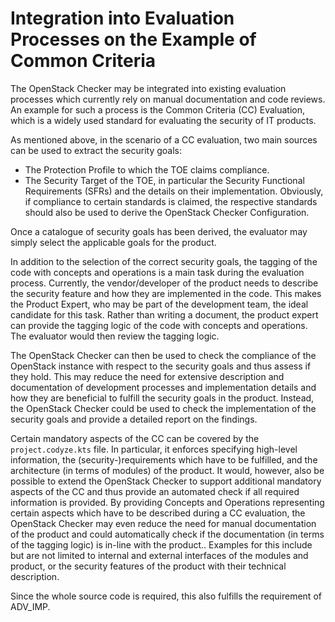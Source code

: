 # Integration into Evaluation Processes on the Example of Common Criteria

The OpenStack Checker may be integrated into existing evaluation processes which currently rely on manual documentation and code reviews.
An example for such a process is the Common Criteria (CC) Evaluation, which is a widely used standard for evaluating the security of IT products.

As mentioned above, in the scenario of a CC evaluation, two main sources can be used to extract the security goals:

* The Protection Profile to which the TOE claims compliance.
* The Security Target of the TOE, in particular the Security Functional Requirements (SFRs) and the details on their implementation.
  Obviously, if compliance to certain standards is claimed, the respective standards should also be used to derive the OpenStack Checker Configuration.

Once a catalogue of security goals has been derived, the evaluator may simply select the applicable goals for the product.

In addition to the selection of the correct security goals, the tagging of the code with concepts and operations is a main task during the evaluation process.
Currently, the vendor/developer of the product needs to describe the security feature and how they are implemented in the code.
This makes the Product Expert, who may be part of the development team, the ideal candidate for this task.
Rather than writing a document, the product expert can provide the tagging logic of the code with concepts and operations.
The evaluator would then review the tagging logic.

The OpenStack Checker can then be used to check the compliance of the OpenStack instance with respect to the security goals and thus assess if they hold.
This may reduce the need for extensive description and documentation of development processes and implementation details and how they are beneficial to fulfill the security goals in the product.
Instead, the OpenStack Checker could be used to check the implementation of the security goals and provide a detailed report on the findings.

Certain mandatory aspects of the CC can be covered by the `project.codyze.kts` file.
In particular, it enforces specifying high-level information, the (security-)requirements which have to be fulfilled, and the architecture (in terms of modules) of the product.
It would, however, also be possible to extend the OpenStack Checker to support additional mandatory aspects of the CC and thus provide an automated check if all required information is provided.
By providing Concepts and Operations representing certain aspects which have to be described during a CC evaluation, the OpenStack Checker may even reduce the need for manual documentation of the product and could automatically check if the documentation (in terms of the tagging logic) is in-line with the product..
Examples for this include but are not limited to internal and external interfaces of the modules and product, or the security features of the product with their technical description.

Since the whole source code is required, this also fulfills the requirement of ADV_IMP.

